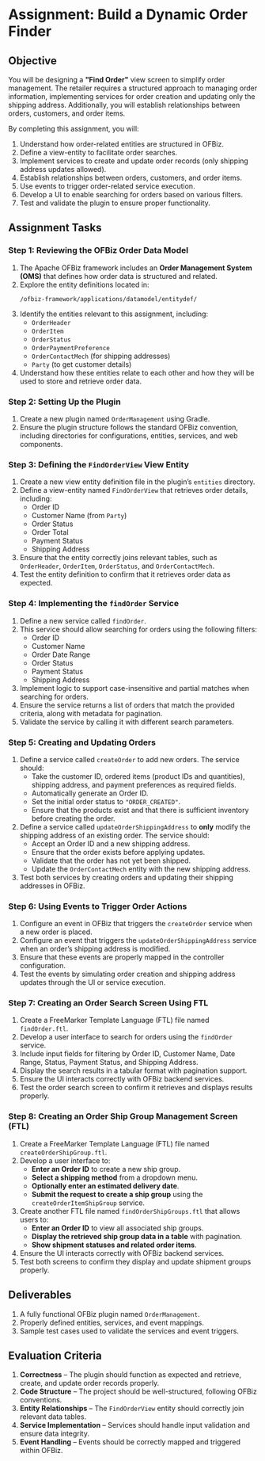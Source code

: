 # Assignment: Build a Dynamic Order Finder

## Objective  
You will be designing a **"Find Order"** view screen to simplify order management. The retailer requires a structured approach to managing order information, implementing services for order creation and updating only the shipping address. Additionally, you will establish relationships between orders, customers, and order items.

By completing this assignment, you will:  
1. Understand how order-related entities are structured in OFBiz.  
2. Define a view-entity to facilitate order searches.  
3. Implement services to create and update order records (only shipping address updates allowed).  
4. Establish relationships between orders, customers, and order items.  
5. Use events to trigger order-related service execution.  
6. Develop a UI to enable searching for orders based on various filters.  
7. Test and validate the plugin to ensure proper functionality.  

## Assignment Tasks  

### **Step 1: Reviewing the OFBiz Order Data Model**  
1. The Apache OFBiz framework includes an **Order Management System (OMS)** that defines how order data is structured and related.  
2. Explore the entity definitions located in:  
   ```
   /ofbiz-framework/applications/datamodel/entitydef/
   ```  
3. Identify the entities relevant to this assignment, including:  
   - `OrderHeader`  
   - `OrderItem`  
   - `OrderStatus`  
   - `OrderPaymentPreference`  
   - `OrderContactMech` (for shipping addresses)  
   - `Party` (to get customer details)  
4. Understand how these entities relate to each other and how they will be used to store and retrieve order data.  

### **Step 2: Setting Up the Plugin**  
1. Create a new plugin named `OrderManagement` using Gradle.  
2. Ensure the plugin structure follows the standard OFBiz convention, including directories for configurations, entities, services, and web components.  

### **Step 3: Defining the `FindOrderView` View Entity**  
1. Create a new view entity definition file in the plugin’s `entities` directory.  
2. Define a view-entity named `FindOrderView` that retrieves order details, including:  
   - Order ID  
   - Customer Name (from `Party`)  
   - Order Status  
   - Order Total  
   - Payment Status  
   - Shipping Address  
3. Ensure that the entity correctly joins relevant tables, such as `OrderHeader`, `OrderItem`, `OrderStatus`, and `OrderContactMech`.  
4. Test the entity definition to confirm that it retrieves order data as expected.  

### **Step 4: Implementing the `findOrder` Service**  
1. Define a new service called `findOrder`.  
2. This service should allow searching for orders using the following filters:  
   - Order ID  
   - Customer Name  
   - Order Date Range  
   - Order Status  
   - Payment Status  
   - Shipping Address  
3. Implement logic to support case-insensitive and partial matches when searching for orders.  
4. Ensure the service returns a list of orders that match the provided criteria, along with metadata for pagination.  
5. Validate the service by calling it with different search parameters.  

### **Step 5: Creating and Updating Orders**  
1. Define a service called `createOrder` to add new orders. The service should:  
   - Take the customer ID, ordered items (product IDs and quantities), shipping address, and payment preferences as required fields.  
   - Automatically generate an Order ID.  
   - Set the initial order status to `"ORDER_CREATED"`.  
   - Ensure that the products exist and that there is sufficient inventory before creating the order.  
2. Define a service called `updateOrderShippingAddress` to **only** modify the shipping address of an existing order. The service should:  
   - Accept an Order ID and a new shipping address.  
   - Ensure that the order exists before applying updates.  
   - Validate that the order has not yet been shipped.  
   - Update the `OrderContactMech` entity with the new shipping address.  
3. Test both services by creating orders and updating their shipping addresses in OFBiz.  

### **Step 6: Using Events to Trigger Order Actions**  
1. Configure an event in OFBiz that triggers the `createOrder` service when a new order is placed.  
2. Configure an event that triggers the `updateOrderShippingAddress` service when an order’s shipping address is modified.  
3. Ensure that these events are properly mapped in the controller configuration.  
4. Test the events by simulating order creation and shipping address updates through the UI or service execution.  

### **Step 7: Creating an Order Search Screen Using FTL**  
1. Create a FreeMarker Template Language (FTL) file named `findOrder.ftl`.  
2. Develop a user interface to search for orders using the `findOrder` service.  
3. Include input fields for filtering by Order ID, Customer Name, Date Range, Status, Payment Status, and Shipping Address.  
4. Display the search results in a tabular format with pagination support.  
5. Ensure the UI interacts correctly with OFBiz backend services.  
6. Test the order search screen to confirm it retrieves and displays results properly.  

### **Step 8: Creating an Order Ship Group Management Screen (FTL)**  
1. Create a FreeMarker Template Language (FTL) file named `createOrderShipGroup.ftl`.  
2. Develop a user interface to:  
   - **Enter an Order ID** to create a new ship group.  
   - **Select a shipping method** from a dropdown menu.  
   - **Optionally enter an estimated delivery date**.  
   - **Submit the request to create a ship group** using the `createOrderItemShipGroup` service.  
3. Create another FTL file named `findOrderShipGroups.ftl` that allows users to:  
   - **Enter an Order ID** to view all associated ship groups.  
   - **Display the retrieved ship group data in a table** with pagination.  
   - **Show shipment statuses and related order items**.  
4. Ensure the UI interacts correctly with OFBiz backend services.  
5. Test both screens to confirm they display and update shipment groups properly.  


## **Deliverables**  
1. A fully functional OFBiz plugin named `OrderManagement`.  
2. Properly defined entities, services, and event mappings.  
3. Sample test cases used to validate the services and event triggers.  

## **Evaluation Criteria**  
1. **Correctness** – The plugin should function as expected and retrieve, create, and update order records properly.  
2. **Code Structure** – The project should be well-structured, following OFBiz conventions.  
3. **Entity Relationships** – The `FindOrderView` entity should correctly join relevant data tables.  
4. **Service Implementation** – Services should handle input validation and ensure data integrity.  
5. **Event Handling** – Events should be correctly mapped and triggered within OFBiz.  

